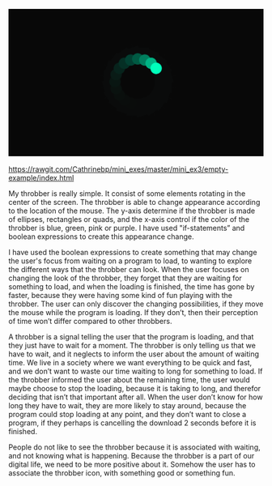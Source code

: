![alt text](screenshot.png "beskrivelse af billede") 

https://rawgit.com/Cathrinebp/mini_exes/master/mini_ex3/empty-example/index.html

My throbber is really simple. It consist of some elements rotating in the center of the screen. The throbber is able to change appearance according to the location of the mouse. The y-axis determine if the throbber is made of ellipses, rectangles or quads, and the x-axis control if the color of the throbber is blue, green, pink or purple.  I have used "if-statements” and boolean expressions to create this appearance change. 

I have used the boolean expressions to create something that may change the user's focus from waiting on a program to load, to wanting to explore the different ways that the throbber can look. When the user focuses on changing the look of the throbber, they forget that they are waiting for something to load, and when the loading is finished, the time has gone by faster, because they were having some kind of fun playing with the throbber. 
The user can only discover the changing possibilities, if they move the mouse while the program is loading. If they don’t, then their perception of time won’t differ compared to other throbbers. 

A throbber is a signal telling the user that the program is loading, and that they just have to wait for a moment. The throbber is only telling us that we have to wait, and it neglects to inform the user about the amount of waiting time. We live in a society where we want everything to be quick and fast, and we don’t want to waste our time waiting to long for something to load. If the throbber informed the user about the remaining time, the user would maybe choose to stop the loading, because it is taking to long, and therefor deciding that isn’t that important after all. When the user don’t know for how long they have to wait, they are more likely to stay around, because the program could stop loading at any point, and they don’t want to close a program, if they perhaps is cancelling the download 2 seconds before it is finished. 

People do not like to see the throbber because it is associated with waiting, and not knowing what is happening. Because the throbber is a part of our digital life, we need to be more positive about it. Somehow the user has to associate the throbber icon, with something good or something fun. 
